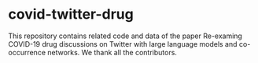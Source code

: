 # covid-twitter-drug
This repository contains related code and data of the paper Re-examing COVID-19 drug discussions on Twitter with large language models and co-occurrence networks. We thank all the contributors.
